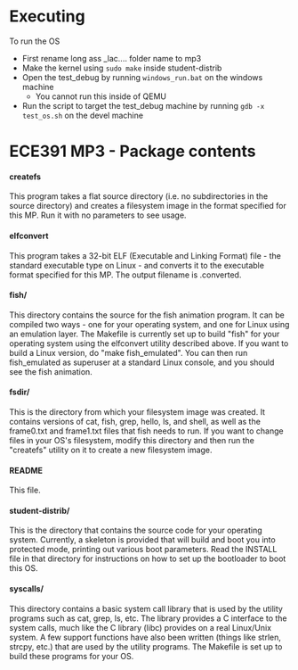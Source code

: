 # Executing
To run the OS
 - First rename long ass _lac.... folder name to mp3
 - Make the kernel using `sudo make` inside student-distrib
 - Open the test_debug by running `windows_run.bat` on the windows machine
    - You cannot run this inside of QEMU
 - Run the script to target the test_debug machine by running `gdb -x test_os.sh` on the devel machine

# ECE391 MP3 - Package contents

#### createfs
This program takes a flat source directory (i.e. no subdirectories
in the source directory) and creates a filesystem image in the
format specified for this MP.  Run it with no parameters to see
usage.

#### elfconvert
This program takes a 32-bit ELF (Executable and Linking Format) file - the standard executable type on Linux - and converts it to the
executable format specified for this MP.  The output filename is <exename>.converted.

#### fish/
This directory contains the source for the fish animation program.
It can be compiled two ways - one for your operating system, and one
for Linux using an emulation layer.  The Makefile is currently set
up to build "fish" for your operating system using the elfconvert
utility described above.  If you want to build a Linux version, do
"make fish_emulated".  You can then run fish_emulated as superuser
at a standard Linux console, and you should see the fish animation.

#### fsdir/
This is the directory from which your filesystem image was created.
It contains versions of cat, fish, grep, hello, ls, and shell, as
well as the frame0.txt and frame1.txt files that fish needs to run.
If you want to change files in your OS's filesystem, modify this
directory and then run the "createfs" utility on it to create a new
filesystem image.

#### README
This file.

#### student-distrib/
This is the directory that contains the source code for your
operating system.  Currently, a skeleton is provided that will build
and boot you into protected mode, printing out various boot
parameters.  Read the INSTALL file in that directory for
instructions on how to set up the bootloader to boot this OS.

#### syscalls/
This directory contains a basic system call library that is used by
the utility programs such as cat, grep, ls, etc.  The library
provides a C interface to the system calls, much like the C library
(libc) provides on a real Linux/Unix system.  A few support
functions have also been written (things like strlen, strcpy, etc.)
that are used by the utility programs.  The Makefile is set up to
build these programs for your OS.